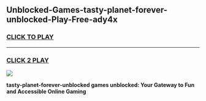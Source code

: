 
## Unblocked-Games-tasty-planet-forever-unblocked-Play-Free-ady4x
<h3>
<a href="https://premium76.site?title=tasty-planet-forever-unblocked&ref=21A">CLICK TO PLAY</a></h3>
<hr>

<h3>
<a href="https://premium76.site?title=tasty-planet-forever-unblocked&ref=21A">CLICK 2 PLAY</a>
  
</h3>

<a href="https://premium76.site?title=tasty-planet-forever-unblocked&ref=21A"><img src="https://clearcache.store/games.png"></a>


**tasty-planet-forever-unblocked games unblocked: Your Gateway to Fun and Accessible Online Gaming**
